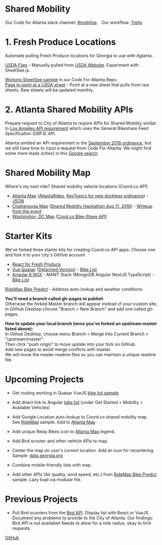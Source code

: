 # Shared Mobility

Our Code for Atlanta slack channel: [#mobilize](https://codeforatlanta.slack.com/messages/C9J705RRB). &nbsp; 
Our workflow: [Trello](https://trello.com/b/qAGKrRAP/mobilize)

# 1. Fresh Produce Locations

Automate pulling Fresh Produce locations for Georgia to use with Aglanta.

[USDA Files](https://drive.google.com/drive/folders/1ZLh0eATgikkfWz1GFlCPtES8gKo8Mctf?usp=sharing) - Manually pulled from [USDA Website](https://www.ams.usda.gov/services/local-regional/food-directories-listings). Experiment with SheetSee.js.  

[Working SheetSee sample](https://codeforatlanta.github.io/mobilize/map/) in our Code For Atlanta Repo.  
[Page to point at a USDA sheet](https://codeforatlanta.github.io/mobilize/map/fresh.html) - Point at a new sheet that pulls from raw sheets. Raw sheets will be updated monthly.

# 2. Atlanta Shared Mobility APIs

Prepare request to City of Atlanta to require APIs for Shared Mobility similar to [Los Angeles API requirement](http://policies.sharedusemobilitycenter.org/#/policies/1044) which uses the
General Bikeshare Feed Specification (GBFS) API.  

Atlanta omitted an API requirement in the [September 2018 ordinance](https://github.com/AtlantaRides/atlantarides.github.io/blob/master/resources/ordinance/Ordinance-18-O-1322-as-Substituted-by-PSLA-on-09-25-2018.pdf), but we still have time to input a request from Code For Atlanta. We might find some more leads (cities) in this [Google search](https://www.google.com/search?q=cities+that+require+APIs+from+shared+mobility+providers&oq=cities+that+require+APIs+from+shared+mobility+providers&aqs=chrome..69i57.13920j0j7&sourceid=chrome&ie=UTF-8)

# Shared Mobility Map

Where's my next ride? Shared mobility vehicle locations (Coord.co API)

- [Atlanta Map](atlanta/) ([AtlantaRides](https://github.com/AtlantaRides/atlantarides.github.io), [KeyTopics for new dockless ordinance](https://sharedmobility.github.io/atlanta/ordinance/2018/Dockless_KeyTopics_20180731.pdf)) - 
[JSON](https://api.coord.co/v1/bike/location?access_key=p9H_wRiQaoEoIKQBaJnA1oR77yCBY-6Z-AEku8bgJNk&latitude=33.7490&longitude=-84.3880&radius_km=10)
- [Chattanooga Map](chattanooga/) ([Shared Mobility Hackathon Aug 11, 2018](https://www.eventbrite.com/e/national-day-of-civic-hacking-tickets-48338457628)) - [Writeup from the event](https://connect.chattanooga.gov/ndoch_2018/)
- [Washington, DC Map](dc/) ([Cood.co Bike-Share API](https://coord.co/quickstart/bike-share))

# Starter Kits

We've forked three starter kits for creating Coord.co API apps.
Choose one and fork it to your city's GitHub account.

- [React for Fresh Produce](https://github.com/codeforatlanta/mobilize/)
- [Vue Quasar](https://github.com/DataPortal/coord-vue-quasar) ([Detached Version](https://github.com/DataPortal/coord-quasar)) - [Bike List](https://smartparks.github.io/)
- [Angular 6 NGX](https://github.com/DataPortal/coord-angular) - MANT Stack (MongoDB Angular NestJS TypeScript) - [Bike List](https://dataportal.github.io/coord-angular/dashboard/gridmap/grid-list)


[RideMap Bike Predict](https://github.com/SharedMobility/RideMap) - Address auto-lookup and weather conditions

<b>You'll need a branch called gh-pages to publish</b>  
Otherwise the forked Master branch will appear instead of your custom site.  
In GitHub Desktop choose "Branch > New Branch" and add one called gh-pages.

<b>How to update your local branch (once you've forked an upstream master listed above):</b>  
In Github Desktop, choose menu Branch > Merge Into Current Branch > "upstream/master".  
Then click "push origin" to move update into your fork on GitHub.  
Add new pages to avoid merge conflicts with master.  
We will move the master readme files so you can maintain a unique readme file.  

# Upcoming Projects

* Get routing working in Quasar VueJS [bike list sample](https://smartparks.github.io/).

* Add direct link to Angular [bike list](https://dataportal.github.io/coord-angular/dashboard/gridmap/grid-list) (under Get Started > Mobility > Available Vehicles)

* Add Google Location auto-lookup to Coord.co shared mobility map.  
See [RideMap](https://github.com/SharedMobility/RideMap) sample. Add to [Atlanta Map](atlanta/)

* Add unique Relay Bikes icon to [Atlanta Map](https://sharedmobility.github.io/atlanta/) legend.

* Add Bird scooter and other vehicle APIs to map.

* Center the map on user's current location. Add an icon for recentering. Sample: [data.georgia.org](https://data.georgia.org)

* Combine mobile-friendly lists with map.

* Add other APIs (Air quality, wind speed, etc.) from [RideMap Bike Predict](https://bikepredict.herokuapp.com/) sample. Lazy load via modular file.

# Previous Projects

* Pull Bird scooters from the [Bird API](https://github.com/ubahnverleih/WoBike/blob/master/Bird.md). Display list with React or VueJS. Document any problems to provide to the City of Atlanta. Our findings: Bird API is not available! Needs to allow for a mile radius, okay to limit requests.

<a href="https://github.com/SharedMobility/sharedmobility.github.io">GitHub</a>
